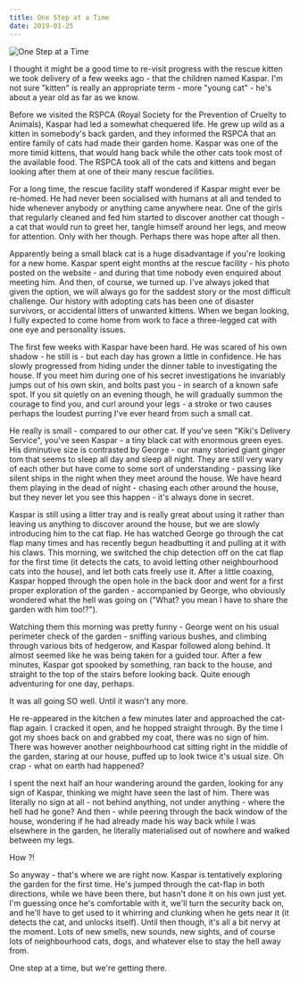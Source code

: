 ```yaml
---
title: One Step at a Time
date: 2019-01-25
---
```


![One Step at a Time](https://source.unsplash.com/dUPDhdeCN84/1600x900)

I thought it might be a good time to re-visit progress with the rescue kitten we took delivery of a few weeks ago - that the children named Kaspar. I'm not sure "kitten" is really an appropriate term - more "young cat" - he's about a year old as far as we know.

Before we visited the RSPCA (Royal Society for the Prevention of Cruelty to Animals), Kaspar had led a somewhat chequered life. He grew up wild as a kitten in somebody's back garden, and they informed the RSPCA that an entire family of cats had made their garden home. Kaspar was one of the more timid kittens, that would hang back while the other cats took most of the available food. The RSPCA took all of the cats and kittens and began looking after them at one of their many rescue facilities.

For a long time, the rescue facility staff wondered if Kaspar might ever be re-homed. He had never been socialised with humans at all and tended to hide whenever anybody or anything came anywhere near. One of the girls that regularly cleaned and fed him started to discover another cat though - a cat that would run to greet her, tangle himself around her legs, and meow for attention. Only with her though. Perhaps there was hope after all then.

Apparently being a small black cat is a huge disadvantage if you're looking for a new home. Kaspar spent eight months at the rescue facility - his photo posted on the website - and during that time nobody even enquired about meeting him. And then, of course, we turned up. I've always joked that given the option, we will always go for the saddest story or the most difficult challenge. Our history with adopting cats has been one of disaster survivors, or accidental litters of unwanted kittens. When we began looking, I fully expected to come home from work to face a three-legged cat with one eye and personality issues.

The first few weeks with Kaspar have been hard. He was scared of his own shadow - he still is - but each day has grown a little in confidence. He has slowly progressed from hiding under the dinner table to investigating the house. If you meet him during one of his secret investigations he invariably jumps out of his own skin, and bolts past you - in search of a known safe spot. If you sit quietly on an evening though, he will gradually summon the courage to find you, and curl around your legs - a stroke or two causes perhaps the loudest purring I've ever heard from such a small cat.

He really is small - compared to our other cat. If you've seen "Kiki's Delivery Service", you've seen Kaspar - a tiny black cat with enormous green eyes. His diminutive size is contrasted by George - our many storied giant ginger tom that seems to sleep all day and sleep all night. They are still very wary of each other but have come to some sort of understanding - passing like silent ships in the night when they meet around the house. We have heard them playing in the dead of night - chasing each other around the house, but they never let you see this happen - it's always done in secret.

Kaspar is still using a litter tray and is really great about using it rather than leaving us anything to discover around the house, but we are slowly introducing him to the cat flap. He has watched George go through the cat flap many times and has recently begun headbutting it and pulling at it with his claws. This morning, we switched the chip detection off on the cat flap for the first time (it detects the cats, to avoid letting other neighbourhood cats into the house), and let both cats freely use it. After a little coaxing, Kaspar hopped through the open hole in the back door and went for a first proper exploration of the garden - accompanied by George, who obviously wondered what the hell was going on ("What? you mean I have to share the garden with him too!?").

Watching them this morning was pretty funny - George went on his usual perimeter check of the garden - sniffing various bushes, and climbing through various bits of hedgerow, and Kaspar followed along behind. It almost seemed like he was being taken for a guided tour. After a few minutes, Kaspar got spooked by something, ran back to the house, and straight to the top of the stairs before looking back. Quite enough adventuring for one day, perhaps.

It was all going SO well. Until it wasn't any more.

He re-appeared in the kitchen a few minutes later and approached the cat-flap again. I cracked it open, and he hopped straight through. By the time I got my shoes back on and grabbed my coat, there was no sign of him. There was however another neighbourhood cat sitting right in the middle of the garden, staring at our house, puffed up to look twice it's usual size. Oh crap - what on earth had happened?

I spent the next half an hour wandering around the garden, looking for any sign of Kaspar, thinking we might have seen the last of him. There was literally no sign at all - not behind anything, not under anything - where the hell had he gone? And then - while peering through the back window of the house, wondering if he had already made his way back while I was elsewhere in the garden, he literally materialised out of nowhere and walked between my legs.

How ?!

So anyway - that's where we are right now. Kaspar is tentatively exploring the garden for the first time. He's jumped through the cat-flap in both directions, while we have been there, but hasn't done it on his own just yet. I'm guessing once he's comfortable with it, we'll turn the security back on, and he'll have to get used to it whirring and clunking when he gets near it (it detects the cat, and unlocks itself). Until then though, it's all a bit nervy at the moment. Lots of new smells, new sounds, new sights, and of course lots of neighbourhood cats, dogs, and whatever else to stay the hell away from.

One step at a time, but we're getting there.